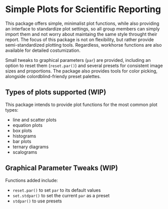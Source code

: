 # Simple Plots for Scientific Reporting

This package offers simple, minimalist plot functions, while also providing an interface to standardize plot settings, so all group members can simply import them and not worry about maintaing the same style throught their report.
The focus of this package is not on flexibility, but rather provide semi-standardized plotting tools. Regardless, workhorse functions are also available for detailed costumization.

Small tweaks to graphical parameters (`par`) are provided, including an option to reset them (`reset.par()`) and several presets for consistent image sizes and proportions.
The package also provides tools for color picking, alongside colordblind-friendy preset palettes.


## Types of plots supported (WIP)
This package intends to provide plot functions for the most common plot types:
- line and scatter plots
- equation plots
- box plots
- histograms
- bar plots
- ternary diagrams
- scalograms


## Graphical Parameter Tweaks (WIP)
Functions added include:
- `reset.par()` to set `par` to its default values
- `set.stdpar()` to set the current `par` as a preset
- `stdpar()` to use presets



